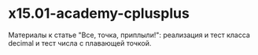 x15.01-academy-cplusplus
=================

Материалы к статье "Все, точка, приплыли!": реализация и тест класса decimal и тест числа с плавающей точкой.
